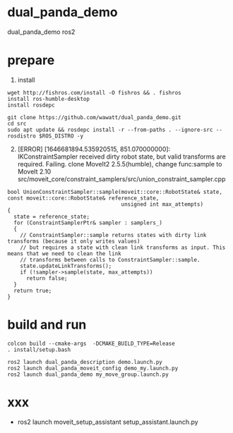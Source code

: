 # dual_panda_demo
dual_panda_demo ros2


# prepare
1. install
```
wget http://fishros.com/install -O fishros && . fishros
install ros-humble-desktop
install rosdepc

git clone https://github.com/wawatt/dual_panda_demo.git
cd src
sudo apt update && rosdepc install -r --from-paths . --ignore-src --rosdistro $ROS_DISTRO -y
```
2. [ERROR] [1646681894.535920515, 851.070000000]: IKConstraintSampler received dirty robot state, but valid transforms are required. Failing.
clone MoveIt2 2.5.5(humble), change func:sample to MoveIt 2.10
src/moveit_core/constraint_samplers/src/union_constraint_sampler.cpp 
```
bool UnionConstraintSampler::sample(moveit::core::RobotState& state, const moveit::core::RobotState& reference_state,
                                    unsigned int max_attempts)
{
  state = reference_state;
  for (ConstraintSamplerPtr& sampler : samplers_)
  {
    // ConstraintSampler::sample returns states with dirty link transforms (because it only writes values)
    // but requires a state with clean link transforms as input. This means that we need to clean the link
    // transforms between calls to ConstraintSampler::sample.
    state.updateLinkTransforms();
    if (!sampler->sample(state, max_attempts))
      return false;
  }
  return true;
}
```
# build and run
```
colcon build --cmake-args  -DCMAKE_BUILD_TYPE=Release
. install/setup.bash

ros2 launch dual_panda_description demo.launch.py
ros2 launch dual_panda_moveit_config demo_my.launch.py
ros2 launch dual_panda_demo my_move_group.launch.py

```

# xxx
- ros2 launch moveit_setup_assistant setup_assistant.launch.py


